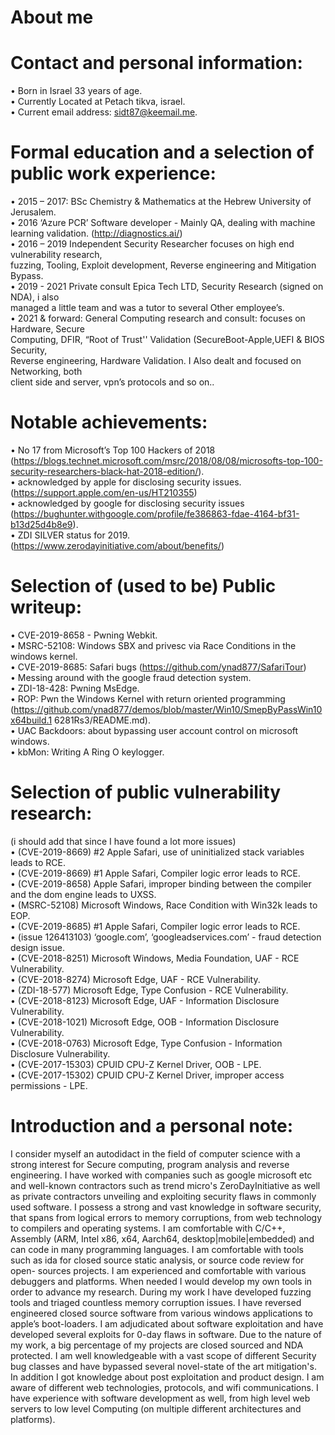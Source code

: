 # About me
# Contact and personal information:
• Born in Israel 33 years of age.<br>
• Currently Located at Petach tikva, israel.<br>
• Current email address: sidt87@keemail.me.<br>
# Formal education and a selection of public work experience:
• 2015 – 2017: BSc Chemistry & Mathematics at the Hebrew University of Jerusalem.<br>
• 2016 ‘Azure PCR’ Software developer - Mainly QA, dealing with machine learning validation. (http://diagnostics.ai/)<br>
• 2016 – 2019 Independent Security Researcher focuses on high end vulnerability research,<br>
fuzzing, Tooling, Exploit development, Reverse engineering and Mitigation Bypass.<br>
• 2019 - 2021 Private consult Epica Tech LTD, Security Research (signed on NDA), i also<br>
managed a little team and was a tutor to several Other employee’s.<br>
• 2021 & forward: General Computing research and consult: focuses on Hardware, Secure<br>
Computing, DFIR, “Root of Trust'' Validation (SecureBoot-Apple,UEFI & BIOS Security,<br>
Reverse engineering, Hardware Validation. I Also dealt and focused on Networking, both<br>
client side and server, vpn’s protocols and so on..<br>
# Notable achievements:
• No 17 from Microsoft’s Top 100 Hackers of 2018<br>
(https://blogs.technet.microsoft.com/msrc/2018/08/08/microsofts-top-100-security-researchers-black-hat-2018-edition/).<br>
• acknowledged by apple for disclosing security issues.<br>
(https://support.apple.com/en-us/HT210355)<br>
• acknowledged by google for disclosing security issues<br>
(https://bughunter.withgoogle.com/profile/fe386863-fdae-4164-bf31-b13d25d4b8e9).<br>
• ZDI SILVER status for 2019.<br>
(https://www.zerodayinitiative.com/about/benefits/)<br>
# Selection of (used to be) Public writeup:
• CVE-2019-8658 - Pwning Webkit.<br>
• MSRC-52108: Windows SBX and privesc via Race Conditions in the windows kernel.<br>
• CVE-2019-8685: Safari bugs (https://github.com/ynad877/SafariTour)<br>
• Messing around with the google fraud detection system.<br>
• ZDI-18-428: Pwning MsEdge.<br>
• ROP: Pwn the Windows Kernel with return oriented programming<br>
(https://github.com/ynad877/demos/blob/master/Win10/SmepByPassWin10x64build.1
6281Rs3/README.md).<br>
• UAC Backdoors: about bypassing user account control on microsoft windows.<br>
• kbMon: Writing A Ring O keylogger.<br>
# Selection of public vulnerability research:
(i should add that since I have found a lot more issues)<br>
• (CVE-2019-8669) #2 Apple Safari, use of uninitialized stack variables leads to RCE.<br>
• (CVE-2019-8669) #1 Apple Safari, Compiler logic error leads to RCE.<br>
• (CVE-2019-8658) Apple Safari, improper binding between the compiler and the dom engine leads to UXSS.<br>
• (MSRC-52108) Microsoft Windows, Race Condition with Win32k leads to EOP.<br>
• (CVE-2019-8685) #1 Apple Safari, Compiler logic error leads to RCE.<br>
• (issue 126413103) ‘google.com’, ‘googleadservices.com’ - fraud detection design issue.<br>
• (CVE-2018-8251) Microsoft Windows, Media Foundation, UAF - RCE Vulnerability.<br>
• (CVE-2018-8274) Microsoft Edge, UAF - RCE Vulnerability.<br>
• (ZDI-18-577) Microsoft Edge, Type Confusion - RCE Vulnerability.<br>
• (CVE-2018-8123) Microsoft Edge, UAF - Information Disclosure Vulnerability.<br>
• (CVE-2018-1021) Microsoft Edge, OOB - Information Disclosure Vulnerability.<br>
• (CVE-2018-0763) Microsoft Edge, Type Confusion - Information Disclosure Vulnerability.<br>
• (CVE-2017-15303) CPUID CPU-Z Kernel Driver, OOB - LPE.<br>
• (CVE-2017-15302) CPUID CPU-Z Kernel Driver, improper access permissions - LPE.<br>
# Introduction and a personal note:
I consider myself an autodidact in the field of computer science with a strong interest for
Secure computing, program analysis and reverse engineering. I have worked with companies
such as google microsoft etc and well-known contractors such as trend micro's
ZeroDayInitiative as well as private contractors unveiling and exploiting security flaws in
commonly used software. I possess a strong and vast knowledge in software security, that
spans from logical errors to memory corruptions, from web technology to compilers and
operating systems. I am comfortable with C/C++, Assembly (ARM, Intel x86, x64, Aarch64,
desktop|mobile|embedded) and can code in many programming languages. I am comfortable
with tools such as ida for closed source static analysis, or source code review for open-
sources projects. I am experienced and comfortable with various debuggers and platforms.
When needed I would develop my own tools in order to advance my research. During my
work I have developed fuzzing tools and triaged countless memory corruption issues. I have
reversed engineered closed source software from various windows applications to apple’s
boot-loaders. I am adjudicated about software exploitation and have developed several
exploits for 0-day flaws in software. Due to the nature of my work, a big percentage of my
projects are closed sourced and NDA protected. I am well knowledgeable with a vast scope of
different Security bug classes and have bypassed several novel-state of the art mitigation's. In
addition I got knowledge about post exploitation and product design. I am aware of different
web technologies, protocols, and wifi communications. I have experience with software
development as well, from high level web servers to low level Computing (on multiple
different architectures and platforms).

